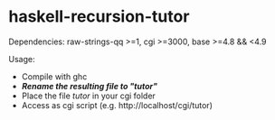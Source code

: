 # haskell-recursion-tutor

Dependencies:
raw-strings-qq >=1, cgi >=3000, base >=4.8 && <4.9

Usage:
- Compile with ghc
- _**Rename the resulting file to "tutor"**_
- Place the file _tutor_ in your cgi folder
- Access as cgi script (e.g. http://localhost/cgi/tutor)
